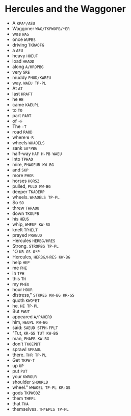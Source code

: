 # Hercules and the Waggoner

* A `KPA*/AEU`
* Waggoner `WAG/TKPWOPB/*ER`
* was `WAS`
* once `WUPBS`
* driving `TKRAOFG`
* a `AEU`
* heavy `HOEUF`
* load `HRAOD`
* along `A/HROPBG`
* very `SRE`
* muddy `PHUD/KWREU`
* way. `WAEU TP-PL`
* At `AT`
* last `HRAFT`
* he `HE`
* came `KAEUPL`
* to `TO`
* part `PART`
* of `-F`
* The `-T`
* road `RAOD`
* where `W-R`
* wheels `WHAOELS`
* sank `SA*PBG`
* half-way `HAF H-PB WAEU`
* into `TPHAO`
* mire, `PHAOEUR KW-BG`
* and `SKP`
* more `PHOR`
* horses `HORSZ`
* pulled, `PULD KW-BG`
* deeper `TKAOERP`
* wheels. `WHAOELS TP-PL`
* So `SO`
* threw `THRAOU`
* down `TKOUPB`
* his `HEUS`
* whip, `WHEUP KW-BG`
* knelt `TPHELT`
* prayed `PRAEUD`
* Hercules `HERBG/HRES`
* Strong. `STROPBG TP-PL`
* "O `KR-GS O*P`
* Hercules, `HERBG/HRES KW-BG`
* help `HEP`
* me `PHE`
* in `TPH`
* this `TH`
* my `PHEU`
* hour `HOUR`
* distress," `STKRES KW-BG KR-GS`
* quoth `KWO*ET`
* he. `HE TP-PL`
* But `PWUT`
* appeared `A/PAOERD`
* him, `HEUPL KW-BG`
* said: `SAEUD STPH-FPLT`
* "Tut, `KR-GS TUT KW-BG`
* man, `PHAPB KW-BG`
* don't `TKOEPBT`
* sprawl `SPRAUL`
* there. `THR TP-PL`
* Get `TKPW-T`
* up `UP`
* put `PUT`
* your `KWROUR`
* shoulder `SHOURLD`
* wheel." `WHAOEL TP-PL KR-GS`
* gods `TKPWODZ`
* them `THEPL`
* that `THA`
* themselves. `TH*EPLS TP-PL`
